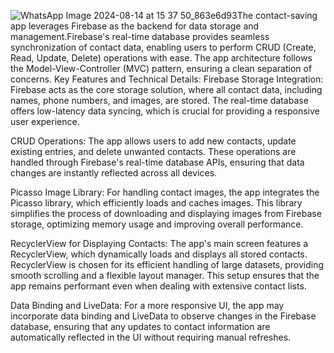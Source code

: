 ![WhatsApp Image 2024-08-14 at 15 37 50_863e6d93](https://github.com/user-attachments/assets/a260802e-838f-46d4-80b8-ad714214e91e)The contact-saving app leverages Firebase as the backend for data storage and management.Firebase's real-time database provides seamless synchronization of contact data,
enabling users to perform CRUD (Create, Read, Update, Delete) operations with ease. The app architecture follows the Model-View-Controller (MVC) pattern, ensuring a
clean separation of concerns.
Key Features and Technical Details:
Firebase Storage Integration: Firebase acts as the core storage solution, where all contact data, including names, phone numbers, and images, are stored. The real-time database offers low-latency data syncing, which is crucial for providing a responsive user experience.

CRUD Operations: The app allows users to add new contacts, update existing entries, and delete unwanted contacts. These operations are handled through Firebase's real-time database APIs, ensuring that data changes are instantly reflected across all devices.

Picasso Image Library: For handling contact images, the app integrates the Picasso library, which efficiently loads and caches images. This library simplifies the process of downloading and displaying images from Firebase storage, optimizing memory usage and improving overall performance.

RecyclerView for Displaying Contacts: The app's main screen features a RecyclerView, which dynamically loads and displays all stored contacts. RecyclerView is chosen for its efficient handling of large datasets, providing smooth scrolling and a flexible layout manager. This setup ensures that the app remains performant even when dealing with extensive contact lists.

Data Binding and LiveData: For a more responsive UI, the app may incorporate data binding and LiveData to observe changes in the Firebase database, ensuring that any updates to contact information are automatically reflected in the UI without requiring manual refreshes.

